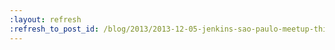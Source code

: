 ```yaml
---
:layout: refresh
:refresh_to_post_id: /blog/2013/2013-12-05-jenkins-sao-paulo-meetup-this-weekend
---
```

